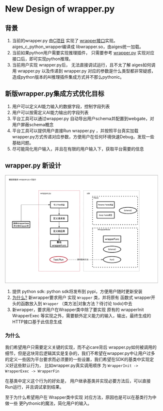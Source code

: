 # New Design of wrapper.py

## 背景

1. 当前的wrapper.py 由[C项目](https://github.com/xfyun/aiges_c_python_wrapper)
   实现了 [wrapper接口](https://github.com/xfyun/aiges_c_python_wrapper/blob/master/include/aiges/wrapper.h)实现。
   aiges_c_python_wrapper编译成 libwrapper.so，由aiges统一加载。
2. 当前如果python用户需要实现推理插件， 只需要参考 [wrapper.py](https://github.com/xfyun/aiges_c_python_wrapper/blob/master/wrapper.py)
   实现对应接口后，即可实现python推理。
3. 当前用户实现 wrapper.py后， 无法直接调试运行，且不太了解 aiges如何调用 wrapper.py 以及传递到 wrapper.py
   对应的参数是什么类型都非常疑惑，造成python版本的AI推理插件集成方式并不那么pythonic。

## 新版wrapper.py集成方式优化目标

1. 用户可以定义AI能力输入的数据字段，控制字段列表
2. 用户可以按需定义AI能力输出的字段列表
3. 平台工具可以通过wrapper.py 自动导出用户schema并配置到webgate，对用户屏蔽schema概念
4. 平台工具可以提供用户直接Run wrapper.py ，并按照平台真实加载 wrapper.py方式传递对应参数，方便用户在任何环境快速Debug，发现一些基础问题。
5. 尽可能简化用户输入，并且在有限的用户输入下，获取平台需要的信息

## wrapper.py 新设计

![img_1.png](img_1.png)
1. 提供 python sdk:  python sdk将发布到 pypi，方便用户随时更新安装
2. [为什么?](###为什么) 新wrapper要求用户 实现 `Wrapper` 类，并将原有 函数式 wrapper开头的函数放入到 `Wrapper` （类方法|对象方法？待讨论 todo)中去
3. 新wrapper，要求用户在Wrapper类中除了要实现 原有的 wrapperInit WrapperExec 等实现之外，需要额外定义能力的输入，输出，最终生成的HTTP接口基于此信息生成

### 为什么

我们希望用户只需要定义关键的实现，而不必care背后
wrapper.py如何被调用的细节，但是这块背后逻辑其实是复杂的，我们不希望在wrapper.py中让用户过多的定义一些因为平台要求而必须要的一些设置，我们希望在SDK的基类中实现定义好这些默认行为，
比如wrapper.py真实调用顺序 为 `WrapperInit -> WrapperExec -> WrapperFin`

在基类中定义这个行为的好处是， 用户继承基类并实现必要方法后，可以直接 Run运行，并且调试拿到结果。

至于为什么希望用户在 Wrapper类中实现 对应方法，原因也是可以在基类行为中做一些 更Pythonic的魔法，简化用户的输入。

